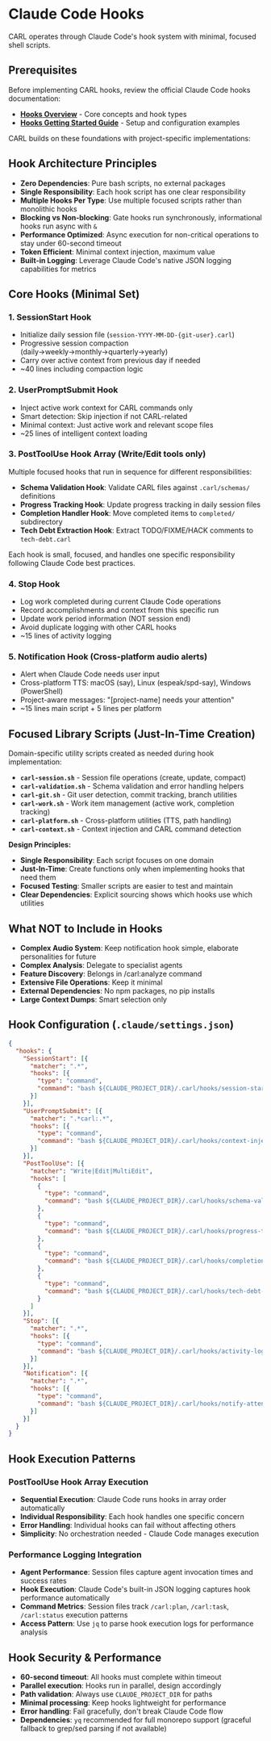 # Claude Code Hooks

CARL operates through Claude Code's hook system with minimal, focused shell scripts.

## Prerequisites

Before implementing CARL hooks, review the official Claude Code hooks documentation:
- **[Hooks Overview](https://docs.anthropic.com/en/docs/claude-code/hooks)** - Core concepts and hook types
- **[Hooks Getting Started Guide](https://docs.anthropic.com/en/docs/claude-code/hooks-guide)** - Setup and configuration examples

CARL builds on these foundations with project-specific implementations:

## Hook Architecture Principles
- **Zero Dependencies**: Pure bash scripts, no external packages
- **Single Responsibility**: Each hook script has one clear responsibility
- **Multiple Hooks Per Type**: Use multiple focused scripts rather than monolithic hooks
- **Blocking vs Non-blocking**: Gate hooks run synchronously, informational hooks run async with `&`
- **Performance Optimized**: Async execution for non-critical operations to stay under 60-second timeout
- **Token Efficient**: Minimal context injection, maximum value
- **Built-in Logging**: Leverage Claude Code's native JSON logging capabilities for metrics

## Core Hooks (Minimal Set)

### 1. SessionStart Hook
- Initialize daily session file (`session-YYYY-MM-DD-{git-user}.carl`)
- Progressive session compaction (daily→weekly→monthly→quarterly→yearly)
- Carry over active context from previous day if needed
- ~40 lines including compaction logic

### 2. UserPromptSubmit Hook
- Inject active work context for CARL commands only
- Smart detection: Skip injection if not CARL-related
- Minimal context: Just active work and relevant scope files
- ~25 lines of intelligent context loading

### 3. PostToolUse Hook Array (Write/Edit tools only)
Multiple focused hooks that run in sequence for different responsibilities:
- **Schema Validation Hook**: Validate CARL files against `.carl/schemas/` definitions
- **Progress Tracking Hook**: Update progress tracking in daily session files  
- **Completion Handler Hook**: Move completed items to `completed/` subdirectory
- **Tech Debt Extraction Hook**: Extract TODO/FIXME/HACK comments to `tech-debt.carl`

Each hook is small, focused, and handles one specific responsibility following Claude Code best practices.

### 4. Stop Hook
- Log work completed during current Claude Code operations
- Record accomplishments and context from this specific run
- Update work period information (NOT session end)
- Avoid duplicate logging with other CARL hooks
- ~15 lines of activity logging

### 5. Notification Hook (Cross-platform audio alerts)
- Alert when Claude Code needs user input
- Cross-platform TTS: macOS (say), Linux (espeak/spd-say), Windows (PowerShell)
- Project-aware messages: "[project-name] needs your attention"
- ~15 lines main script + 5 lines per platform

## Focused Library Scripts (Just-In-Time Creation)
Domain-specific utility scripts created as needed during hook implementation:

- **`carl-session.sh`** - Session file operations (create, update, compact)
- **`carl-validation.sh`** - Schema validation and error handling helpers
- **`carl-git.sh`** - Git user detection, commit tracking, branch utilities
- **`carl-work.sh`** - Work item management (active work, completion tracking)
- **`carl-platform.sh`** - Cross-platform utilities (TTS, path handling)
- **`carl-context.sh`** - Context injection and CARL command detection

**Design Principles:**
- **Single Responsibility**: Each script focuses on one domain
- **Just-In-Time**: Create functions only when implementing hooks that need them
- **Focused Testing**: Smaller scripts are easier to test and maintain
- **Clear Dependencies**: Explicit sourcing shows which hooks use which utilities

## What NOT to Include in Hooks
- **Complex Audio System**: Keep notification hook simple, elaborate personalities for future
- **Complex Analysis**: Delegate to specialist agents
- **Feature Discovery**: Belongs in /carl:analyze command
- **Extensive File Operations**: Keep it minimal
- **External Dependencies**: No npm packages, no pip installs
- **Large Context Dumps**: Smart selection only

## Hook Configuration (`.claude/settings.json`)
```json
{
  "hooks": {
    "SessionStart": [{
      "matcher": ".*",
      "hooks": [{
        "type": "command",
        "command": "bash ${CLAUDE_PROJECT_DIR}/.carl/hooks/session-start.sh"
      }]
    }],
    "UserPromptSubmit": [{
      "matcher": ".*carl:.*",
      "hooks": [{
        "type": "command",
        "command": "bash ${CLAUDE_PROJECT_DIR}/.carl/hooks/context-inject.sh"
      }]
    }],
    "PostToolUse": [{
      "matcher": "Write|Edit|MultiEdit",
      "hooks": [
        {
          "type": "command", 
          "command": "bash ${CLAUDE_PROJECT_DIR}/.carl/hooks/schema-validate.sh"
        },
        {
          "type": "command", 
          "command": "bash ${CLAUDE_PROJECT_DIR}/.carl/hooks/progress-track.sh"
        },
        {
          "type": "command", 
          "command": "bash ${CLAUDE_PROJECT_DIR}/.carl/hooks/completion-handler.sh"
        },
        {
          "type": "command", 
          "command": "bash ${CLAUDE_PROJECT_DIR}/.carl/hooks/tech-debt-extract.sh"
        }
      ]
    }],
    "Stop": [{
      "matcher": ".*",
      "hooks": [{
        "type": "command",
        "command": "bash ${CLAUDE_PROJECT_DIR}/.carl/hooks/activity-log.sh"
      }]
    }],
    "Notification": [{
      "matcher": ".*",
      "hooks": [{
        "type": "command",
        "command": "bash ${CLAUDE_PROJECT_DIR}/.carl/hooks/notify-attention.sh"
      }]
    }]
  }
}
```

## Hook Execution Patterns

### PostToolUse Hook Array Execution
- **Sequential Execution**: Claude Code runs hooks in array order automatically
- **Individual Responsibility**: Each hook handles one specific concern
- **Error Handling**: Individual hooks can fail without affecting others
- **Simplicity**: No orchestration needed - Claude Code manages execution

### Performance Logging Integration
- **Agent Performance**: Session files capture agent invocation times and success rates
- **Hook Execution**: Claude Code's built-in JSON logging captures hook performance automatically
- **Command Metrics**: Session files track `/carl:plan`, `/carl:task`, `/carl:status` execution patterns
- **Access Pattern**: Use `jq` to parse hook execution logs for performance analysis

## Hook Security & Performance
- **60-second timeout**: All hooks must complete within timeout
- **Parallel execution**: Hooks run in parallel, design accordingly
- **Path validation**: Always use `CLAUDE_PROJECT_DIR` for paths
- **Minimal processing**: Keep hooks lightweight for performance
- **Error handling**: Fail gracefully, don't break Claude Code flow
- **Dependencies**: `yq` recommended for full monorepo support (graceful fallback to grep/sed parsing if not available)